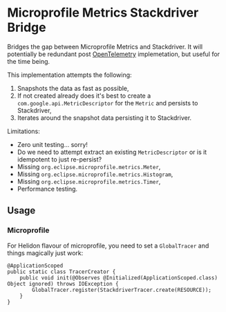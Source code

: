 # Microprofile Metrics Stackdriver Bridge

Bridges the gap between Microprofile Metrics and Stackdriver. It will potentially be redundant post [OpenTelemetry](https://opentelemetry.io) implemetation, but useful for the time being.

This implementation attempts the following:
1. Snapshots the data as fast as possible,
2. If not created already does it's best to create a `com.google.api.MetricDescriptor` for the `Metric` and persists to Stackdriver,
3. Iterates around the snapshot data persisting it to Stackdriver.

Limitations:
* Zero unit testing... sorry!
* Do we need to attempt extract an existing `MetricDescriptor` or is it idempotent to just re-persist?
* Missing `org.eclipse.microprofile.metrics.Meter`,
* Missing `org.eclipse.microprofile.metrics.Histogram`,
* Missing `org.eclipse.microprofile.metrics.Timer`,
* Performance testing.


## Usage ##

### Microprofile ###

For Helidon flavour of microprofile, you need to set a `GlobalTracer` and things magically just work:

	@ApplicationScoped
	public static class TracerCreator {
		public void init(@Observes @Initialized(ApplicationScoped.class) Object ignored) throws IOException {
			GlobalTracer.register(StackdriverTracer.create(RESOURCE));
		}
	}
